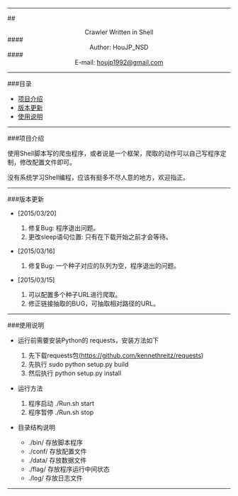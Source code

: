 ****

##<center>Crawler Written in Shell</center>
####<center>Author: HouJP_NSD</center>
####<center>E-mail: houjp1992@gmail.com</center>

****

###目录
*	[项目介绍](#intro)
*	[版本更新](#version)
*	[使用说明](#usage)

****

###<a name="intro">项目介绍</a>

使用Shell脚本写的爬虫程序，或者说是一个框架，爬取的动作可以自己写程序定制，修改配置文件即可。

没有系统学习Shell编程，应该有挺多不尽人意的地方，欢迎指正。

****

###<a name="version">版本更新</a>

*	[2015/03/20]
	1.	修复Bug: 程序退出问题。
	2.	更改sleep语句位置: 只有在下载开始之前才会等待。

*	[2015/03/16]
	1.	修复Bug: 一个种子对应的队列为空，程序退出的问题。

*	[2015/03/15]
	1.	可以配置多个种子URL进行爬取。
	2.	修正链接抽取的BUG，可抽取相对路径的URL。

****

###<a name="usage">使用说明</a>

*	运行前需要安装Python的 requests，安装方法如下
	1.	先下载requests包(https://github.com/kennethreitz/requests)
	2.	先执行 sudo python setup.py build
	3.	然后执行 python setup.py install

*	运行方法
	1.	程序启动 ./Run.sh start
	2.	程序暂停 	./Run.sh stop

*	目录结构说明
	*	./bin/	存放脚本程序
	*	./conf/	存放配置文件
	*	./data/	存放数据文件
	*	./flag/	存放程序运行中间状态
	*	./log/	存放日志文件



****
